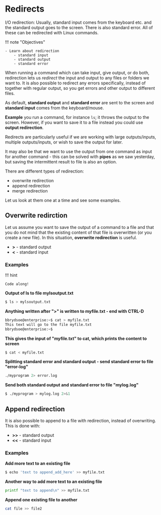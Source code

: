 <!-- markdownlint-disable MD013 --><!-- Let's break the 80 characters per line -->
<!-- markdownlint-disable MD009 --><!-- Let's stop checking for trailing spaces -->
# Redirects

I/O redirection: Usually, standard input comes from the keyboard etc. and the standard output goes to the screen. There is also standard error. All of these can be redirected with Linux commands. 

!!! note "Objectives" 

    - Learn about redirection
        - standard input
        - standard output
        - standard error 

When running a command which can take input, give output, or do both, redirection lets us *redirect* the input and output to any files or folders we want to. It is also possible to redirect any errors specifically, instead of together with regular output, so you get errors and other output to different files.  

As default, **standard output** and **standard error** are sent to the screen and **standard input** comes from the keyboard/mouse. 

**Example** you run a command, for instance ``ls``; it throws the output to the screen. However, if you want to save it to a file instead you could use **output redirection**. 

Redirects are particularly useful if we are working with large outputs/inputs, multiple outputs/inputs, or wish to save the output for later. 

It may also be that we want to use the output from one command as input for another command - this can be solved with **pipes** as we saw yesterday, but saving the intermittent result to file is also an option. 

There are different types of redirection: 

- overwrite redirection
- append redirection 
- merge redirection 

Let us look at them one at a time and see some examples. 

## Overwrite redirction 

Let us assume you want to save the output of a command to a file and that you do not mind that the existing content of that file is overwritten (or you create a new file). In this situation, **overwrite redirection** is useful. 

- **>** - standard output
- **<** - standard input

### Examples 

!!! hint 

    Code along! 

**Output of ls to file mylsoutput.txt**
```bash
$ ls > mylsoutput.txt
```

**Anything written after ">" is written to myfile.txt - end with CTRL-D**
```bash
bbrydsoe@enterprise:~$ cat > myfile.txt
This text will go to the file myfile.txt
bbrydsoe@enterprise:~$
``` 

**This gives the input of "myfile.txt" to cat, which prints the content to screen**
```bash
$ cat < myfile.txt
```

**Splitting standard error and standard output - send standard error to file "error-log"**
```bash
./myprogram 2> error.log
```

**Send both standard output and standard error to file "mylog.log"** 
```bash 
$ ./myprogram > mylog.log 2>&1
``` 

## Append redirection 

It is also possible to append to a file with redirection, instead of overwriting. This is done with: 

- **>>** - standard output
- **<<** - standard input 

### Examples 

**Add more text to an existing file** 
```bash 
$ echo 'text to append_add_here' >> myfile.txt
```

**Another way to add more text to an existing file**
```bash
printf "text to append\n" >> myfile.txt
```

**Append one existing file to another**
```bash 
cat file >> file2
```

